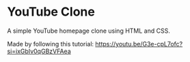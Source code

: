 # YouTube Clone

A simple YouTube homepage clone using HTML and CSS.

Made by following this tutorial: https://youtu.be/G3e-cpL7ofc?si=ixGbIv0qGBzVFAea
